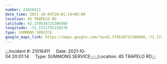 ```yaml
---
number: 21016411
date_time: 2021-10-04T20:01:14+00:00
location: 45 TRAPELO RD
latitude: 42.379538725306986
longitude: -71.1721755150576
type: SUMMONS SERVICE
google_maps_link: https://maps.google.com/?q=42.379538725306986,-71.1721755150576
---
```


;;;Incident #: 21016411     Date: 2021‐10‐04 20:01:14     Type: SUMMONS SERVICE;;;;;;Location: 45 TRAPELO RD;;;

